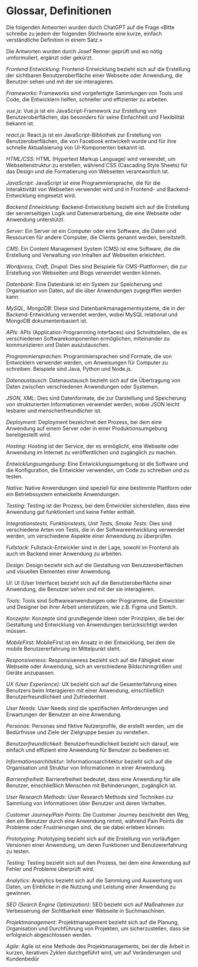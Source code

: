 # Glossar, Definitionen

Die folgenden Antworten wurden durch ChatGPT auf die Frage «Bitte schreibe zu jedem der folgenden Stichworte eine kurze, einfach verständliche Definition in einem Satz.»

Die Antworten wurden durch Josef Renner geprüft und wo nötig umformuliert, ergänzt oder gekürzt.

*Frontend Entwicklung*: Frontend-Entwicklung bezieht sich auf die Erstellung der sichtbaren Benutzeroberfläche einer Webseite oder Anwendung, die Benutzer sehen und mit der sie interagieren.

*Frameworks*: Frameworks sind vorgefertigte Sammlungen von Tools und Code, die Entwicklern helfen, schneller und effizienter zu arbeiten.

*vue.js*: Vue.js ist ein JavaScript-Framework zur Erstellung von Benutzeroberflächen, das besonders für seine Einfachheit und Flexibilität bekannt ist.

*react.js*: React.js ist ein JavaScript-Bibliothek zur Erstellung von Benutzeroberflächen, die von Facebook entwickelt wurde und für ihre schnelle Aktualisierung von UI-Komponenten bekannt ist.

*HTML/CSS*: HTML (Hypertext Markup Language) wird verwendet, um Webseitenstruktur zu erstellen, während CSS (Cascading Style Sheets) für das Design und die Formatierung von Webseiten verantwortlich ist.

*JavaScript*: JavaScript ist eine Programmiersprache, die für die Interaktivität von Webseiten verwendet wird und in Frontend- und Backend-Entwicklung eingesetzt wird.

*Backend Entwicklung*: Backend-Entwicklung bezieht sich auf die Erstellung der serverseitigen Logik und Datenverarbeitung, die eine Webseite oder Anwendung unterstützt.

*Server*: Ein Server ist ein Computer oder eine Software, die Daten und Ressourcen für andere Computer, die Clients genannt werden, bereitstellt.

*CMS*: Ein Content Management System (CMS) ist eine Software, die die Erstellung und Verwaltung von Inhalten auf Webseiten erleichtert.

*Wordpress, Craft, Drupal*: Dies sind Beispiele für CMS-Plattformen, die zur Erstellung von Webseiten und Blogs verwendet werden können.

*Datenbank*: Eine Datenbank ist ein System zur Speicherung und Organisation von Daten, auf die über Anwendungen zugegriffen werden kann.

*MySQL, MongoDB*: Diese sind Datenbankmanagementsysteme, die in der Backend-Entwicklung verwendet werden, wobei MySQL relational und MongoDB dokumentenbasiert ist.

*APIs*: APIs (Application Programming Interfaces) sind Schnittstellen, die es verschiedenen Softwarekomponenten ermöglichen, miteinander zu kommunizieren und Daten auszutauschen.

*Programmiersprachen*: Programmiersprachen sind Formate, die von Entwicklern verwendet werden, um Anweisungen für Computer zu schreiben. Beispiele sind Java, Python und Node.js.

*Datenaustausch*: Datenaustausch bezieht sich auf die Übertragung von Daten zwischen verschiedenen Anwendungen oder Systemen.

*JSON, XML*: Dies sind Datenformate, die zur Darstellung und Speicherung von strukturierten Informationen verwendet werden, wobei JSON leicht lesbarer und menschenfreundlicher ist.

*Deployment*: Deployment bezeichnet den Prozess, bei dem eine Anwendung auf einem Server oder in einer Produktionsumgebung bereitgestellt wird.

*Hosting*: Hosting ist der Service, der es ermöglicht, eine Webseite oder Anwendung im Internet zu veröffentlichen und zugänglich zu machen.

*Entwicklungsumgebung*: Eine Entwicklungsumgebung ist die Software und die Konfiguration, die Entwickler verwenden, um Code zu schreiben und zu testen.

*Native*: Native Anwendungen sind speziell für eine bestimmte Plattform oder ein Betriebssystem entwickelte Anwendungen.

*Testing*: Testing ist der Prozess, bei dem Entwickler sicherstellen, dass eine Anwendung gut funktioniert und keine Fehler enthält.

*Integrationstests, Funktionstests, Unit Tests, Smoke Tests*: Dies sind verschiedene Arten von Tests, die in der Softwareentwicklung verwendet werden, um verschiedene Aspekte einer Anwendung zu überprüfen.

*Fullstack*: Fullstack-Entwickler sind in der Lage, sowohl im Frontend als auch im Backend einer Anwendung zu arbeiten.

*Design*: Design bezieht sich auf die Gestaltung von Benutzeroberflächen und visuellen Elementen einer Anwendung.

*UI*: UI (User Interface) bezieht sich auf die Benutzeroberfläche einer Anwendung, die Benutzer sehen und mit der sie interagieren.

*Tools*: Tools sind Softwareanwendungen oder Programme, die Entwickler und Designer bei ihrer Arbeit unterstützen, wie z.B. Figma und Sketch.

*Konzepte*: Konzepte sind grundlegende Ideen oder Prinzipien, die bei der Gestaltung und Entwicklung von Anwendungen berücksichtigt werden müssen.

*MobileFirst*: MobileFirst ist ein Ansatz in der Entwicklung, bei dem die mobile Benutzererfahrung im Mittelpunkt steht.

*Responsiveness*: Responsiveness bezieht sich auf die Fähigkeit einer Webseite oder Anwendung, sich an verschiedene Bildschirmgrößen und Geräte anzupassen.

*UX (User Experience)*: UX bezieht sich auf die Gesamterfahrung eines Benutzers beim Interagieren mit einer Anwendung, einschließlich Benutzerfreundlichkeit und Zufriedenheit.

*User Needs*: User Needs sind die spezifischen Anforderungen und Erwartungen der Benutzer an eine Anwendung.

*Personas*: Personas sind fiktive Nutzerprofile, die erstellt werden, um die Bedürfnisse und Ziele der Zielgruppe besser zu verstehen.

*Benutzerfreundlichkeit*: Benutzerfreundlichkeit bezieht sich darauf, wie einfach und effizient eine Anwendung für Benutzer zu bedienen ist.

*Informationsarchitektur*: Informationsarchitektur bezieht sich auf die Organisation und Struktur von Informationen in einer Anwendung.

*Barrierefreiheit*: Barrierefreiheit bedeutet, dass eine Anwendung für alle Benutzer, einschließlich Menschen mit Behinderungen, zugänglich ist.

*User Research Methods*: User Research Methods sind Techniken zur Sammlung von Informationen über Benutzer und deren Verhalten.

*Customer Journey/Pain Points*: Die Customer Journey beschreibt den Weg, den ein Benutzer durch eine Anwendung nimmt, während Pain Points die Probleme oder Frustrierungen sind, die sie dabei erleben können.

*Prototyping*: Prototyping bezieht sich auf die Erstellung von vorläufigen Versionen einer Anwendung, um deren Funktionen und Benutzererfahrung zu testen.

*Testing*: Testing bezieht sich auf den Prozess, bei dem eine Anwendung auf Fehler und Probleme überprüft wird.

*Analytics*: Analytics bezieht sich auf die Sammlung und Auswertung von Daten, um Einblicke in die Nutzung und Leistung einer Anwendung zu gewinnen.

*SEO (Search Engine Optimization)*: SEO bezieht sich auf Maßnahmen zur Verbesserung der Sichtbarkeit einer Webseite in Suchmaschinen.

*Projektmanagement*: Projektmanagement bezieht sich auf die Planung, Organisation und Durchführung von Projekten, um sicherzustellen, dass sie erfolgreich abgeschlossen werden.

*Agile*: Agile ist eine Methode des Projektmanagements, bei der die Arbeit in kurzen, iterativen Zyklen durchgeführt wird, um auf Veränderungen und Kundenbedür